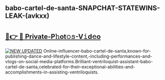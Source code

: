 ## babo-cartel-de-santa-SNAPCHAT-STATEWINS-LEAK-(avkxx)


# <h2><a href="https://mediaupload.pro?-20M">🔗👉 🔴 Private-P𝚑ot𝚘𝚜-V𝚒d𝚎o</a></h2>

[![NEW UPDATED](https://i.imgur.com/0qMVB7G.gif)](https://mediaupload.pro?-20M)
Online-influencer-babo-cartel-de-santa,known-for-publishing-dance-and-lifestyle-content,-including-performances-and-vlogs-on-social-media-platforms.Brilliant-ventriloquist-assistant-babo-cartel-de-santa,celebrated-for-their-exceptional-abilities-and-accomplishments-in-assisting-ventriloquists.  